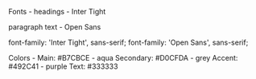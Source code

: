 Fonts -
headings - Inter Tight

paragraph text - Open Sans
<link rel="preconnect" href="https://fonts.googleapis.com">
<link rel="preconnect" href="https://fonts.gstatic.com" crossorigin>
<link href="https://fonts.googleapis.com/css2?family=Inter+Tight:wght@400;700&family=Open+Sans&display=swap" rel="stylesheet">

font-family: 'Inter Tight', sans-serif;
font-family: 'Open Sans', sans-serif;

Colors -
Main: #B7CBCE - aqua
Secondary: #D0CFDA - grey
Accent: #492C41 - purple
Text: #333333
